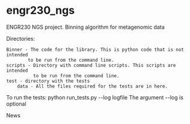 engr230_ngs
===========

ENGR230 NGS project. Binning algorithm for metagenomic data

Directories:

    Binner - The code for the library. This is python code that is not intended
            to be run from the command line.
    scripts - Directory with command line scripts. This scripts are intended
              to be run from the command line.
    test - directory with the tests
        data - All the files required for the tests are in here.

To run the tests:
   python run_tests.py --log logfile
The argument --log is optional

News

